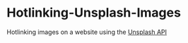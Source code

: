 # Hotlinking-Unsplash-Images
Hotlinking images on a website using the [Unsplash API](https://api.unsplash.com/)
